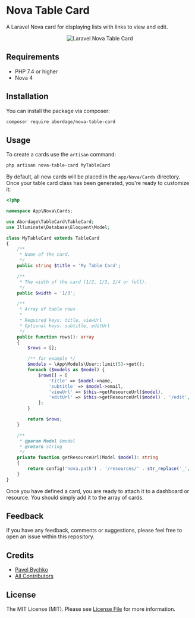 # Nova Table Card

A Laravel Nova card for displaying lists with links to view and edit.

<p style="text-align: center;" align="center">
<img alt="Laravel Nova Table Card" src="https://github.com/abordage/nova-table-card/blob/master/docs/images/abordage-nova-table-card.png?raw=true">
</p>

[//]: # ()
[//]: # ()
[//]: # (<p style="text-align: center;" align="center">)

[//]: # ()
[//]: # (<a href="https://packagist.org/packages/abordage/nova-table-card" title="Packagist version">)

[//]: # (    <img alt="Packagist Version" src="https://img.shields.io/packagist/v/abordage/nova-table-card">)

[//]: # (</a>)

[//]: # ()
[//]: # (<a href="https://github.com/abordage/nova-table-card/actions/workflows/php-cs-fixer.yml" title="GitHub Code Style Status">)

[//]: # (    <img alt="GitHub Code Style Status" src="https://img.shields.io/github/workflow/status/abordage/nova-table-card/PHP%20CS%20Fixer?label=code%20style">)

[//]: # (</a>)

[//]: # ()
[//]: # (<a href="https://nova.laravel.com/docs/4.0/" title="Laravel Nova Version">)

[//]: # (    <img alt="Laravel Nova Version" src="https://img.shields.io/badge/laravel%20nova-4.0-1DA5E7">)

[//]: # (</a>)

[//]: # ()
[//]: # (<a href="https://www.php.net/" title="PHP version">)

[//]: # (    <img alt="PHP Version Support" src="https://img.shields.io/packagist/php-v/abordage/nova-table-card">)

[//]: # (</a>)

[//]: # ()
[//]: # (<a href="https://github.com/abordage/nova-table-card/blob/master/LICENSE.md" title="License">)

[//]: # (    <img alt="License" src="https://img.shields.io/github/license/abordage/nova-table-card">)

[//]: # (</a>)

[//]: # ()
[//]: # ()
[//]: # (</p>)

## Requirements
- PHP 7.4 or higher
- Nova 4

## Installation

You can install the package via composer:

```bash
composer require abordage/nova-table-card
```

## Usage

To create a cards use the `artisan` command:

```bash
php artisan nova-table-card MyTableCard
```
By default, all new cards will be placed in the `app/Nova/Cards` directory. 
Once your table card class has been generated, you're ready to customize it:

```php
<?php

namespace App\Nova\Cards;

use Abordage\TableCard\TableCard;
use Illuminate\Database\Eloquent\Model;

class MyTableCard extends TableCard
{
    /**
     * Name of the card.
     */
    public string $title = 'My Table Card';

    /**
     * The width of the card (1/2, 1/3, 1/4 or full).
     */
    public $width = '1/3';

    /**
     * Array of table rows
     *
     * Required keys: title, viewUrl
     * Optional keys: subtitle, editUrl
     */
    public function rows(): array
    {
        $rows = [];

        /** for example */
        $models = \App\Models\User::limit(5)->get();
        foreach ($models as $model) {
            $rows[] = [
                'title' => $model->name,
                'subtitle' => $model->email,
                'viewUrl' => $this->getResourceUrl($model),
                'editUrl' => $this->getResourceUrl($model) . '/edit',
            ];
        }

        return $rows;
    }

    /**
     * @param Model $model
     * @return string
     */
    private function getResourceUrl(Model $model): string
    {
        return config('nova.path') . '/resources/' . str_replace('_', '-', $model->getTable()) . '/' . $model->getKey();
    }
}
```

Once you have defined a card, you are ready to attach it to a dashboard or resource. You should simply add it to the array of cards.

## Feedback
If you have any feedback, comments or suggestions, please feel free to open an issue within this repository.

## Credits

- [Pavel Bychko](https://github.com/abordage)
- [All Contributors](../../contributors)

## License

The MIT License (MIT). Please see [License File](LICENSE.md) for more information.
